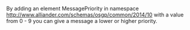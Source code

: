 By adding an element MessagePriority in namespace http://www.alliander.com/schemas/osgp/common/2014/10 with a value from 0 - 9 you can give a message a lower or higher priority.
